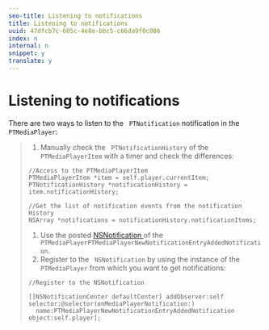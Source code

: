 ```yaml
---
seo-title: Listening to notifications
title: Listening to notifications
uuid: 47dfcb7c-605c-4e8e-bbc5-c66da9f0c086
index: n
internal: n
snippet: y
translate: y
---
```


# Listening to notifications

There are two ways to listen to the ` PTNotification` notification in the ` PTMediaPlayer`: 

>1. Manually check the ` PTNotificationHistory` of the ` PTMediaPlayerItem` with a timer and check the differences:
>
>   ```
>   //Access to the PTMediaPlayerItem  
>   PTMediaPlayerItem *item = self.player.currentItem; 
>   PTNotificationHistory *notificationHistory = item.notificationHistory; 
>    
>   //Get the list of notification events from the notification History  
>   NSArray *notifications = notificationHistory.notificationItems;
>   ```
>
>1. Use the posted [ NSNotification ](https://developer.apple.com/library/mac/%23documentation/Cocoa/Reference/Foundation/Classes/NSNotification_Class/Reference/Reference.html) of the ` PTMediaPlayerPTMediaPlayerNewNotificationEntryAddedNotification`.
>1. Register to the ` NSNotification` by using the instance of the ` PTMediaPlayer` from which you want to get notifications:
>
>   ```
>   //Register to the NSNotification 
>    
>   [[NSNotificationCenter defaultCenter] addObserver:self selector:@selector(onMediaPlayerNotification:)  
>     name:PTMediaPlayerNewNotificationEntryAddedNotification object:self.player];
>   ```
>
